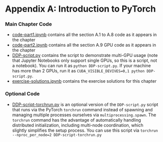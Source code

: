 # Appendix A: Introduction to PyTorch

### Main Chapter Code

- [code-part1.ipynb](code-part1.ipynb) contains all the section A.1 to A.8 code as it appears in the chapter
- [code-part2.ipynb](code-part2.ipynb) contains all the section A.9 GPU code as it appears in the chapter
- [DDP-script.py](DDP-script.py) contains the script to demonstrate multi-GPU usage (note that Jupyter Notebooks only support single GPUs, so this is a script, not a notebook). You can run it as `python DDP-script.py`. If your machine has more than 2 GPUs, run it as `CUDA_VISIBLE_DEVIVES=0,1 python DDP-script.py`.
- [exercise-solutions.ipynb](exercise-solutions.ipynb) contains the exercise solutions for this chapter

### Optional Code

- [DDP-script-torchrun.py](DDP-script-torchrun.py) is an optional version of the `DDP-script.py` script that runs via the PyTorch `torchrun` command instead of spawning and managing multiple processes ourselves via `multiprocessing.spawn`. The `torchrun` command has the advantage of automatically handling distributed initialization, including multi-node coordination, which slightly simplifies the setup process. You can use this script via `torchrun --nproc_per_node=2 DDP-script-torchrun.py`
